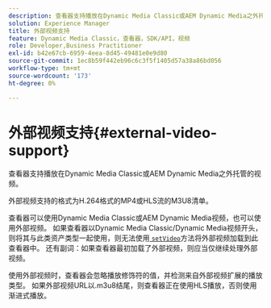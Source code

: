 ```yaml
---
description: 查看器支持播放在Dynamic Media Classic或AEM Dynamic Media之外托管的视频。
solution: Experience Manager
title: 外部视频支持
feature: Dynamic Media Classic，查看器，SDK/API，视频
role: Developer,Business Practitioner
exl-id: b42e67cb-6959-4eea-8d45-49481e0e9d80
source-git-commit: 1ec8b59f442eb96c6c3f5f1405d57a38a86bd056
workflow-type: tm+mt
source-wordcount: '173'
ht-degree: 0%

---
```


# 外部视频支持{#external-video-support}

查看器支持播放在Dynamic Media Classic或AEM Dynamic Media之外托管的视频。

外部视频支持的格式为H.264格式的MP4或HLS流的M3U8清单。

查看器可以使用Dynamic Media Classic或AEM Dynamic Media视频，也可以使用外部视频。 如果查看器以Dynamic Media Classic/Dynamic Media视频开头，则将其与此类资产类型一起使用，则无法使用[ `setVideo`](../../c-html5-s7-aem-asset-viewers/c-html5-video-reference/c-html5-video-viewer-20-javascriptapiref/r-html5-video-viewer-20-javascriptapiref-setvideo.md#reference-85d3422d6ce64a36ac74827120b5a17c)方法将外部视频加载到此查看器中。 还有副词：如果查看器最初加载了外部视频，则应当仅继续处理外部视频。

使用外部视频时，查看器会忽略播放修饰符的值，并检测来自外部视频扩展的播放类型。 如果外部视频URL以.m3u8结尾，则查看器正在使用HLS播放，否则使用渐进式播放。

